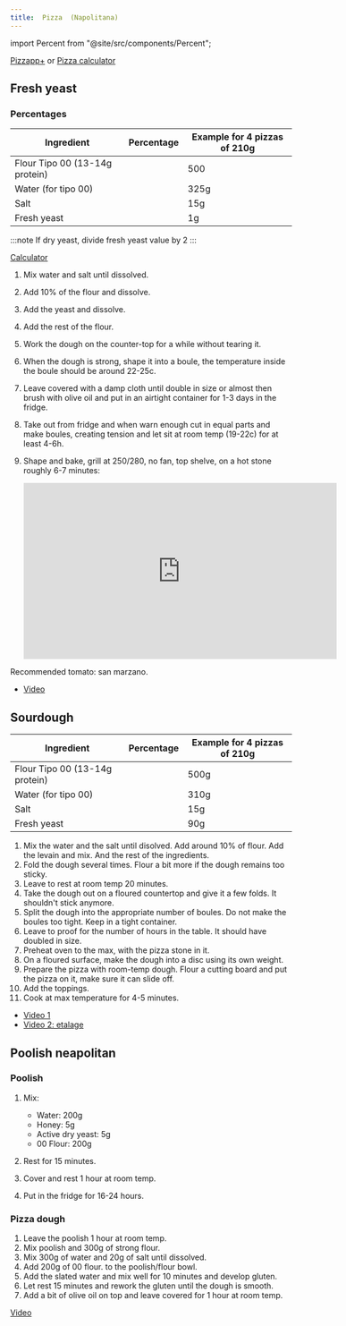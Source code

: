 ```yaml
---
title:  Pizza  (Napolitana)
---
```


import Percent from "@site/src/components/Percent";

[Pizzapp+](https://apps.apple.com/fr/app/pizzapp/id1228158792#?platform=ipad)
or [Pizza calculator](https://pizza-calculator.the-bread-code.io/)

## Fresh yeast

### Percentages

| Ingredient                     | Percentage                                       | Example for 4 pizzas of 210g |
| ------------------------------ | ------------------------------------------------ | ---------------------------- |
| Flour Tipo 00 (13-14g protein) | <Percent value="500" reference="500" showSign /> | 500                          |
| Water (for tipo 00)            | <Percent value="325" reference="500" showSign /> | 325g                         |
| Salt                           | <Percent value="15" reference="500" showSign />  | 15g                          |
| Fresh yeast                    | <Percent value="1" reference="500" showSign />   | 1g                           |

:::note
If dry yeast, divide fresh yeast value by 2
:::

[Calculator](https://www.stadlermade.com/pizza-dough-calculator/)

1. Mix water and salt until dissolved.
1. Add 10% of the flour and dissolve.
1. Add the yeast and dissolve.
1. Add the rest of the flour.
1. Work the dough on the counter-top for a while without tearing it.
1. When the dough is strong, shape it into a boule, the temperature
    inside the boule should be around 22-25c.
1. Leave covered with a damp cloth until double in size or almost then brush with olive oil and put
   in an airtight container for 1-3 days in the fridge.
1. Take out from fridge and when warn enough cut in equal parts and make boules,
    creating tension and let sit at room temp (19-22c) for at least 4-6h.
1. Shape and bake, grill at 250/280, no fan, top shelve, on a hot stone roughly 6-7 minutes:

    <iframe width="560" height="315" src="https://www.youtube.com/embed/EI4RoemHe5M?start=1532" title="YouTube video player" frameborder="0" allow="accelerometer; autoplay; clipboard-write; encrypted-media; gyroscope; picture-in-picture" allowFullScreen></iframe>

Recommended tomato: san marzano.

- [Video](https://www.youtube.com/watch?v=8Q_9h6VKm9c)

## Sourdough

| Ingredient                     | Percentage                                       | Example for 4 pizzas of 210g |
| ------------------------------ | ------------------------------------------------ | ---------------------------- |
| Flour Tipo 00 (13-14g protein) | <Percent value="500" reference="500" showSign /> | 500g                         |
| Water (for tipo 00)            | <Percent value="310" reference="500" showSign /> | 310g                         |
| Salt                           | <Percent value="15" reference="500" showSign />  | 15g                          |
| Fresh yeast                    | <Percent value="90" reference="500" showSign />  | 90g                          |

1.  Mix the water and the salt until disolved. Add around 10% of flour.
    Add the levain and mix. And the rest of the ingredients.
1.  Fold the dough several times. Flour a bit more if the dough remains too sticky.
1.  Leave to rest at room temp 20 minutes.
1.  Take the dough out on a floured countertop and give it a few folds.
    It shouldn't stick anymore.
1.  Split the dough into the appropriate number of boules. Do not make
    the boules too tight. Keep in a tight container.
1.  Leave to proof for the number of hours in the table. It should have
    doubled in size.
1.  Preheat oven to the max, with the pizza stone in it.
1.  On a floured surface, make the dough into a disc using its own weight.
1.  Prepare the pizza with room-temp dough. Flour a cutting board and
    put the pizza on it, make sure it can slide off.
1. Add the toppings.
1. Cook at max temperature for 4-5 minutes.

- [Video 1](https://www.youtube.com/watch?v=PntHJgueOtQ)
- [Video 2: etalage](https://www.youtube.com/watch?v=XQj_P6kOa-k)

## Poolish neapolitan

### Poolish

1. Mix:

   - Water: 200g
   - Honey: 5g
   - Active dry yeast: 5g
   - 00 Flour: 200g

1. Rest for 15 minutes.
1. Cover and rest 1 hour at room temp.
1. Put in the fridge for 16-24 hours.

### Pizza dough

1. Leave the poolish 1 hour at room temp.
1. Mix poolish and 300g of strong flour.
1. Mix 300g of water and 20g of salt until dissolved.
1. Add 200g of 00 flour. to the poolish/flour bowl.
1. Add the slated water and mix well for 10 minutes and develop gluten.
1. Let rest 15 minutes and rework the gluten until the dough is smooth.
1. Add a bit of olive oil on top and leave covered for 1 hour at room temp.


[Video](https://www.youtube.com/watch?v=OjsCEJ8CWlg)
